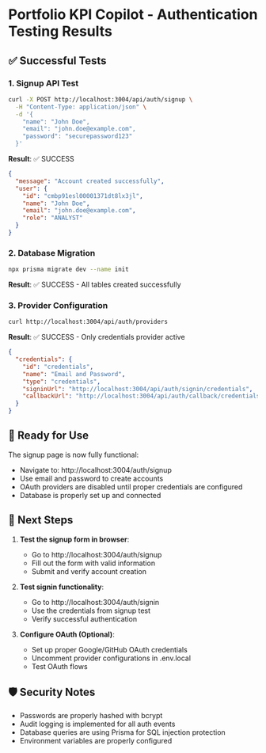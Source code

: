 # Portfolio KPI Copilot - Authentication Testing Results

## ✅ Successful Tests

### 1. Signup API Test
```bash
curl -X POST http://localhost:3004/api/auth/signup \
  -H "Content-Type: application/json" \
  -d '{
    "name": "John Doe",
    "email": "john.doe@example.com", 
    "password": "securepassword123"
  }'
```

**Result**: ✅ SUCCESS
```json
{
  "message": "Account created successfully",
  "user": {
    "id": "cmbp91esl00001371dt8lx3jl",
    "name": "John Doe",
    "email": "john.doe@example.com",
    "role": "ANALYST"
  }
}
```

### 2. Database Migration
```bash
npx prisma migrate dev --name init
```
**Result**: ✅ SUCCESS - All tables created successfully

### 3. Provider Configuration
```bash
curl http://localhost:3004/api/auth/providers
```
**Result**: ✅ SUCCESS - Only credentials provider active
```json
{
  "credentials": {
    "id": "credentials",
    "name": "Email and Password",
    "type": "credentials",
    "signinUrl": "http://localhost:3004/api/auth/signin/credentials",
    "callbackUrl": "http://localhost:3004/api/auth/callback/credentials"
  }
}
```

## 🎯 Ready for Use

The signup page is now fully functional:
- Navigate to: http://localhost:3004/auth/signup
- Use email and password to create accounts
- OAuth providers are disabled until proper credentials are configured
- Database is properly set up and connected

## 🔄 Next Steps

1. **Test the signup form in browser**:
   - Go to http://localhost:3004/auth/signup
   - Fill out the form with valid information
   - Submit and verify account creation

2. **Test signin functionality**:
   - Go to http://localhost:3004/auth/signin  
   - Use the credentials from signup test
   - Verify successful authentication

3. **Configure OAuth (Optional)**:
   - Set up proper Google/GitHub OAuth credentials
   - Uncomment provider configurations in .env.local
   - Test OAuth flows

## 🛡️ Security Notes

- Passwords are properly hashed with bcrypt
- Audit logging is implemented for all auth events
- Database queries are using Prisma for SQL injection protection
- Environment variables are properly configured
